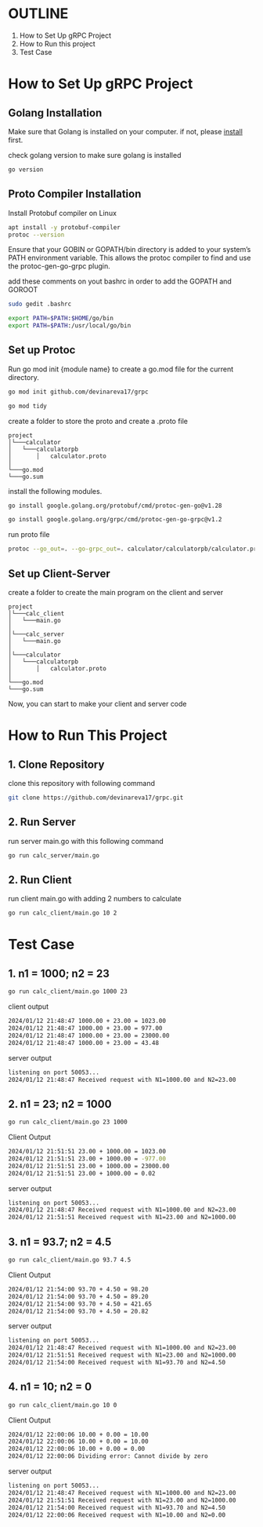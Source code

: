 # OUTLINE
1. How to Set Up gRPC Project
2. How to Run this project
3. Test Case

# How to Set Up gRPC Project


## Golang Installation

Make sure that Golang is installed on your computer. if not, please [install](https://go.dev/doc/install) first.

check golang version to make sure golang is installed

```bash
go version
```

## Proto Compiler Installation

Install Protobuf compiler on Linux

```bash
apt install -y protobuf-compiler
protoc --version  

```
Ensure that your GOBIN or GOPATH/bin directory is added to your system’s PATH environment variable. This allows the protoc compiler to find and use the protoc-gen-go-grpc plugin.

add these comments on yout bashrc in order to add the GOPATH and GOROOT

```bash
sudo gedit .bashrc
```

```bash
export PATH=$PATH:$HOME/go/bin
export PATH=$PATH:/usr/local/go/bin
```


## Set up Protoc

Run go mod init {module name} to create a go.mod file for the current directory.


```bash
go mod init github.com/devinareva17/grpc
```
```bash
go mod tidy
```

create a folder to store the proto and create a .proto file
```
project
│└───calculator
│   └───calculatorpb
│       │   calculator.proto
│   
└───go.mod
└───go.sum
```


install the following modules.
```bash
go install google.golang.org/protobuf/cmd/protoc-gen-go@v1.28
```
```bash
go install google.golang.org/grpc/cmd/protoc-gen-go-grpc@v1.2
```

run proto file
```bash
protoc --go_out=. --go-grpc_out=. calculator/calculatorpb/calculator.proto
```

## Set up Client-Server

create a folder to create the main program on the client and server
```
project
│└───calc_client
│   └───main.go
│ 
│└───calc_server
│   └───main.go
│ 
│└───calculator
│   └───calculatorpb
│       │   calculator.proto
│   
└───go.mod
└───go.sum
```
Now, you can start to make your client and server code

# How to Run This Project

## 1. Clone Repository 

clone this repository with following command
```bash
git clone https://github.com/devinareva17/grpc.git
```

## 2. Run Server

run server main.go with this following command
```bash
go run calc_server/main.go
```

## 2. Run Client
run client main.go with adding 2 numbers to calculate
```bash
go run calc_client/main.go 10 2
```

# Test Case

## 1. n1 = 1000; n2 = 23
```bash
go run calc_client/main.go 1000 23
```
client output
```bash
2024/01/12 21:48:47 1000.00 + 23.00 = 1023.00
2024/01/12 21:48:47 1000.00 + 23.00 = 977.00
2024/01/12 21:48:47 1000.00 + 23.00 = 23000.00
2024/01/12 21:48:47 1000.00 + 23.00 = 43.48
```
server output
```bash
listening on port 50053...
2024/01/12 21:48:47 Received request with N1=1000.00 and N2=23.00
```

## 2. n1 = 23; n2 = 1000
```bash
go run calc_client/main.go 23 1000
```

Client Output
```bash
2024/01/12 21:51:51 23.00 + 1000.00 = 1023.00
2024/01/12 21:51:51 23.00 + 1000.00 = -977.00
2024/01/12 21:51:51 23.00 + 1000.00 = 23000.00
2024/01/12 21:51:51 23.00 + 1000.00 = 0.02
```
server output
```bash
listening on port 50053...
2024/01/12 21:48:47 Received request with N1=1000.00 and N2=23.00
2024/01/12 21:51:51 Received request with N1=23.00 and N2=1000.00
```

## 3. n1 = 93.7; n2 = 4.5
```bash
go run calc_client/main.go 93.7 4.5
```

Client Output
```bash
2024/01/12 21:54:00 93.70 + 4.50 = 98.20
2024/01/12 21:54:00 93.70 + 4.50 = 89.20
2024/01/12 21:54:00 93.70 + 4.50 = 421.65
2024/01/12 21:54:00 93.70 + 4.50 = 20.82
```
server output
```bash
listening on port 50053...
2024/01/12 21:48:47 Received request with N1=1000.00 and N2=23.00
2024/01/12 21:51:51 Received request with N1=23.00 and N2=1000.00
2024/01/12 21:54:00 Received request with N1=93.70 and N2=4.50
```

## 4. n1 = 10; n2 = 0
```bash
go run calc_client/main.go 10 0
```
Client Output
```bash
2024/01/12 22:00:06 10.00 + 0.00 = 10.00
2024/01/12 22:00:06 10.00 + 0.00 = 10.00
2024/01/12 22:00:06 10.00 + 0.00 = 0.00
2024/01/12 22:00:06 Dividing error: Cannot divide by zero
```
server output
```bash
listening on port 50053...
2024/01/12 21:48:47 Received request with N1=1000.00 and N2=23.00
2024/01/12 21:51:51 Received request with N1=23.00 and N2=1000.00
2024/01/12 21:54:00 Received request with N1=93.70 and N2=4.50
2024/01/12 22:00:06 Received request with N1=10.00 and N2=0.00
```
